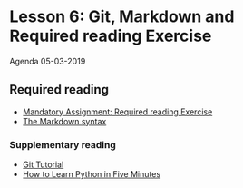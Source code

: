 # Lesson 6: Git, Markdown and Required reading Exercise
Agenda 05-03-2019


## Required reading

* [Mandatory Assignment: Required reading Exercise](https://github.com/python-elective-1-spring-2019/Lesson-07-Required-reading-Exercise/exercises/README.md)
* [The Markdown syntax](other_materials/markdown.md)

### Supplementary reading

* [Git Tutorial](other_materials/git-tutorial.md)
* [How to Learn Python in Five Minutes](https://www.youtube.com/watch?v=ohr6O78jGzs)

